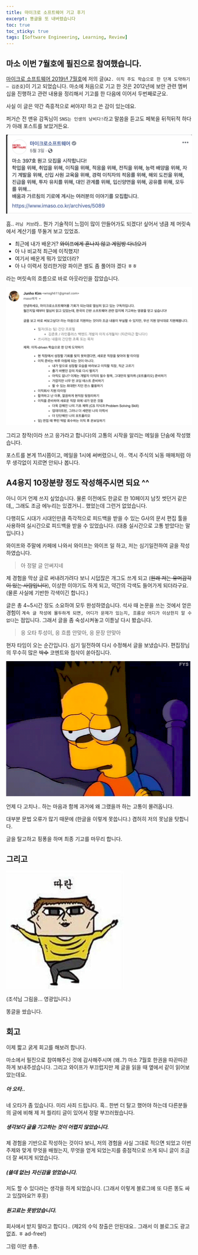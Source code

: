 ```yaml
---
title: 마이크로 소프트웨어 기고 후기
excerpt: 똥글을 또 내버렸습니다
toc: true
toc_sticky: true
tags: [Software Engineering, Learning, Review]
---
```


마소 이번 7월호에 필진으로 참여했습니다.
-------

[마이크로 소프트웨어 2019년 7월호](https://www.imaso.co.kr/archives/5256)에 저의 글(`A2. 이직 주도 학습으로 한 단계 도약하기 – 김준호`)이 기고 되었습니다. 마소에 처음으로 기고 한 것은 2012년에 보안 관련 멤버십을 진행하고 관련 내용을 정리해서 기고를 한 다음에 이어서 두번째로군요.

사실 이 글은 약간 즉흥적으로 써야지! 하고 쓴 감이 있는데요.

퍼거슨 전 맨유 감독님이 `SNS는 인생의 낭비다!`라고 말씀을 듣고도 페북을 뒤적뒤적 하다가 아래 포스트를 보았거든요.

![facebook_post](../img/post/0801/0801_img_01.png)

흠.. `러닝 커브`라.. 뭔가 기술적이 느낌이 많이 안들어가도 되겠다! 싶어서 냉큼 제 머릿속에서 계산기를 뚜둘겨 보고 있었죠.

- 최근에 내가 배운거? ~~와이프에게 혼나지 않고 게임방 다녀오기~~
- 아 나 비교적 최근에 이직했지!
- 여기서 배운게 뭐가 있었더라?
- 아 나 이력서 정리한거랑 파이콘 썰도 좀 풀어야 겠다 ㅎㅎ

라는 머릿속의 흐름으로 바로 아웃라인을 잡았습니다.

![mail](../img/post/0801/0801_img_02.png)

그리고 창작(이라 쓰고 응가라고 합니다)의 고통의 시작을 알리는 메일을 단숨에 작성했습니다.

포스트를 본게 11시쯤이고, 메일을 1시에 써버렸으니, 아.. 역시 주식의 뇌동 매매처럼 아무 생각없이 지르면 안되나 봅니다.

A4용지 10장분량 정도 작성해주시면 되요 ^^
-----------

아니 이거 언제 쓰지 싶었습니다. 물론 이전에도 한글로 한 10페이지 남짓 썻던거 같은데,, 그래도 조금 에누리는 있겠거니.. 했었는데 그런거 없었습니다.

다행히도 시대가 시대인만큼 즉각적으로 피드백을 받을 수 있는 G사의 문서 편집 툴을 사용하여 실시간으로 피드백을 받을 수 있었습니다. (대충 실시간으로 고통 받았다는 말입니다.)

와이프와 주말에 카페에 나와서 와이프는 와이프 일 하고, 저는 심기일전하여 글을 작성하였습니다.

> 아 정말 글 안써지네

제 경험을 막상 글로 써내려가려다 보니 시덥잖은 개그도 쓰게 되고 (~~원래 저는 유머감각이 있는 사람입니다~~), 이상한 이야기도 하게 되고, 약간의 각색도 들어가게 되더라구요. (물론 사실에 기반한 각색이긴 합니다.)

글은 총 4~5시간 정도 소요하여 모두 완성하였습니다. 석사 때 논문을 쓰는 것에서 얻은 경험이 `계속 글 작성에 몰두하게 되면, 어디가 문제가 있는지, 흐름상 어디가 이상한지 알 수 없다`는 점입니다. 그래서 글을 좀 숙성시켜놓고 이튿날 다시 봤습니다.

> 응 오타 투성이, 응 흐름 안맞아, 응 문장 안맞아

현자 타임이 오는 순간입니다. 심기 일전하여 다시 수정해서 글을 보냈습니다. 편집장님의 무수히 많은 ~~박수~~ 코멘트와 첨삭이 쏟아집니다. 

![boring](../img/post/0801/0801_img_03.gif)

언제 다 고치나.. 하는 마음과 함께 과거에 왜 그랬을까 하는 고통이 몰려옵니다.

대부분 문법 오류가 많기 때문에 (한글을 이렇게 못씁니다.) 겸허히 저의 못남을 탓합니다.

글을 탈고하고 핑퐁을 하며 최종 기고를 마무리 합니다.

그리고
-----------

![ddaran](../img/post/0801/0801_img_04.jpg)

(조석님 그림을... 영광입니다.)

똥글을 쌌습니다.


회고
--------

이제 짧고 굵게 회고를 해보려 합니다.

마소에서 필진으로 참여해주신 것에 감사해주시며 (왜..?) 마소 7월호 한권을 따끈따끈하게 보내주셨습니다. 그리고 와이프가 부끄럽지만 제 글을 읽을 때 옆에서 같이 읽어보았는데요.

##### 아 오타..

네 오타가 좀 있습니다. 미리 사죄 드립니다. 흑.. 한번 더 탈고 했어야 하는데 다른분들의 글에 비해 제 저 퀄리티 글이 있어서 정말 부끄러웠습니다.

##### 생각보다 글을 기고하는 것이 어렵지 않았습니다.

제 경험을 기반으로 작성하는 것이다 보니, 저의 경험을 사실 그대로 적으면 되었고 이번 주제와 맞게 무엇을 배웠는지, 무엇을 얻게 되었는지를 중점적으로 쓰게 되니 글이 조금 더 잘 써지게 되었습니다.

##### (쓸데 없는) 자신감을 얻었습니다.

저도 할 수 있다라는 생각을 하게 되었습니다. (그래서 이렇게 블로그에 또 다른 똥도 싸고 있잖아요?! 후훗)

##### 원고료는 못받았습니다.

회사에서 받지 말라고 합디다.. (제2의 수익 창출은 안된대요.. 그래서 이 블로그도 광고 없죠. ㅎ ad-free!)

그럼 이만 총총.
